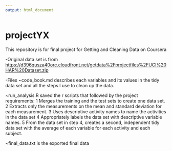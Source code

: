 ```yaml
---
output: html_document
---
```

# projectYX
This repository is for final project for Getting and Cleaning Data on Coursera

-Original data set is from https://d396qusza40orc.cloudfront.net/getdata%2Fprojectfiles%2FUCI%20HAR%20Dataset.zip

-Files
  ~code_book.md describes each variables and its values in the tidy data set and all the steps I use to clean up the data.
  
  ~run_analysis.R saved the r scripts that followed by the project requirements:
      1 Merges the training and the test sets to create one data set.
      2 Extracts only the measurements on the mean and standard deviation for each measurement. 
      3 Uses descriptive activity names to name the activities in the data set
      4 Appropriately labels the data set with descriptive variable names. 
      5 From the data set in step 4, creates a second, independent tidy data set with the average of each variable for each activity and each subject.
      
  ~final_data.txt is the exported final data

